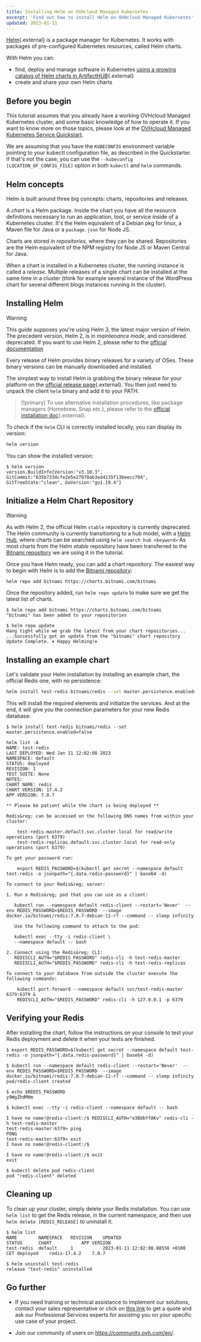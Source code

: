 ```yaml
---
title: Installing Helm on OVHcloud Managed Kubernetes
excerpt: 'Find out how to install Helm on OVHcloud Managed Kubernetes'
updated: 2023-01-11
---
```


[Helm](https://docs.helm.sh/){.external} is a package manager for Kubernetes. It works with packages of pre-configured Kubernetes resources, called Helm charts. 

With Helm you can:

- find, deploy and manage software in Kubernetes [using a growing catalog of Helm charts in ArtifactHUB](https://artifacthub.io/){.external}
- create and share your own Helm charts

## Before you begin

This tutorial assumes that you already have a working OVHcloud Managed Kubernetes cluster, and some basic knowledge of how to operate it. If you want to know more on those topics, please look at the [OVHcloud Managed Kubernetes Service Quickstart](/pages/public_cloud/containers_orchestration/managed_kubernetes/deploying-hello-world).

We are assuming that you have the `KUBECONFIG` environment variable pointing to your kubectl configuration file, as described in the Quickstarter. If that's not the case, you can use the `--kubeconfig [LOCATION_OF_CONFIG_FILE]` option in both `kubectl` and `helm` commands. 

## Helm concepts

Helm is built around three big concepts: charts, repositories and releases.

A *chart* is a Helm package. Inside the chart you have all the resource definitions necessary to run an application, tool, or service inside of a Kubernetes cluster. It's the Helm equivalent of a Debian pkg for linux, a Maven file for Java or a `package.json` for Node JS.

Charts are stored in *repositories*, where they can be shared. Repositories are the Helm equivalent of the NPM registry for Node JS or Maven Central for Java.

When a chart is installed in a Kubernetes cluster, the running instance is called a *release*. Multiple releases of a single chart can be installed at the same time in a cluster (think for example several instance of the WordPress chart for several different blogs instances running in the cluster). 

## Installing Helm

> [!warning]
> This guide supposes you're using Helm 3, the latest major version of Helm.
> The precedent version, Helm 2, is in *maintenance mode*, and considered deprecated.
> If you want to use Helm 2, please refer to the [official documentation](https://v2.helm.sh/)

Every release of Helm provides binary releases for a variety of OSes. These binary versions can be manually downloaded and installed. 

The simplest way to install Helm is grabbing the binary release for your platform on the [official release page](https://github.com/helm/helm/releases/latest){.external}. You then just need to unpack the client `helm` binary and add it to your PATH.

> [!primary]
> To use alternative installation procedures, like package managers (Homebrew, Snap etc.), please refer to the [official installation doc](https://docs.helm.sh/using_helm/#installing-helm){.external}.

To check if the `helm` CLI is correctly installed locally, you can display its version:

```bash
helm version
```

You can show the installed version:

```console
$ helm version
version.BuildInfo{Version:"v3.10.3", GitCommit:"835b7334cfe2e5e27870ab3ed4135f136eecc704", GitTreeState:"clean", GoVersion:"go1.19.4"}
```

## Initialize a Helm Chart Repository

> [!warning]
> As with Helm 2, the official Helm `stable` repository is currently deprecated. 
> The Helm community is currently transitioning to a hub model, with a [Helm Hub](https://hub.helm.sh/), where charts can be searched using `helm search hub <keyword>`
> As most charts from the Helm *stable* repository have been transferred to the [Bitnami repository](https://github.com/bitnami/charts/) we are using it in the tutorial.

Once you have Helm ready, you can add a chart repository. The easiest way to begin with Helm is to add the [Bitnami repository](https://github.com/bitnami/charts/):

```bash
helm repo add bitnami https://charts.bitnami.com/bitnami
```

Once the repository added, run `helm repo update` to make sure we get the latest list of charts.

```console
$ helm repo add bitnami https://charts.bitnami.com/bitnami
"bitnami" has been added to your repositories

$ helm repo update
Hang tight while we grab the latest from your chart repositories...
...Successfully got an update from the "bitnami" chart repository
Update Complete. ⎈ Happy Helming!⎈
```

## Installing an example chart

Let's validate your Helm installation by installing an example chart, the official Redis one, with no persistence:

```bash
helm install test-redis bitnami/redis --set master.persistence.enabled=false
```

This will install the required elements and initialize the services. And at the end, it will give you the connection parameters for your new Redis database:

```console
$ helm install test-redis bitnami/redis --set master.persistence.enabled=false

helm list -A
NAME: test-redis
LAST DEPLOYED: Wed Jan 11 12:02:08 2023
NAMESPACE: default
STATUS: deployed
REVISION: 1
TEST SUITE: None
NOTES:
CHART NAME: redis
CHART VERSION: 17.4.2
APP VERSION: 7.0.7

** Please be patient while the chart is being deployed **

Redis&reg; can be accessed on the following DNS names from within your cluster:

    test-redis-master.default.svc.cluster.local for read/write operations (port 6379)
    test-redis-replicas.default.svc.cluster.local for read-only operations (port 6379)

To get your password run:

    export REDIS_PASSWORD=$(kubectl get secret --namespace default test-redis -o jsonpath="{.data.redis-password}" | base64 -d)

To connect to your Redis&reg; server:

1. Run a Redis&reg; pod that you can use as a client:

   kubectl run --namespace default redis-client --restart='Never'  --env REDIS_PASSWORD=$REDIS_PASSWORD  --image docker.io/bitnami/redis:7.0.7-debian-11-r7 --command -- sleep infinity

   Use the following command to attach to the pod:

   kubectl exec --tty -i redis-client \
   --namespace default -- bash

2. Connect using the Redis&reg; CLI:
   REDISCLI_AUTH="$REDIS_PASSWORD" redis-cli -h test-redis-master
   REDISCLI_AUTH="$REDIS_PASSWORD" redis-cli -h test-redis-replicas

To connect to your database from outside the cluster execute the following commands:

    kubectl port-forward --namespace default svc/test-redis-master 6379:6379 &
    REDISCLI_AUTH="$REDIS_PASSWORD" redis-cli -h 127.0.0.1 -p 6379
```

## Verifying your Redis

After installing the chart, follow the instructions on your console to test your Redis deployment and delete it when your tests are finished.

```console
$ export REDIS_PASSWORD=$(kubectl get secret --namespace default test-redis -o jsonpath="{.data.redis-password}" | base64 -d)

$ kubectl run --namespace default redis-client --restart='Never'  --env REDIS_PASSWORD=$REDIS_PASSWORD  --image docker.io/bitnami/redis:7.0.7-debian-11-r7 --command -- sleep infinity
pod/redis-client created

$ echo $REDIS_PASSWORD
y9WgZhdMHm

$ kubectl exec --tty -i redis-client --namespace default -- bash

I have no name!@redis-client:/$ REDISCLI_AUTH="e3BUbYfAKv" redis-cli -h test-redis-master
test-redis-master:6379> ping
PONG
test-redis-master:6379> exit
I have no name!@redis-client:/$

I have no name!@redis-client:/$ exit
exit

$ kubectl delete pod redis-client
pod "redis-client" deleted
```

## Cleaning up

To clean up your cluster, simply delete your Redis installation. You can use `helm list` to get the Redis release, in the current namespace, and then use `helm delete [REDIS_RELEASE]` to uninstall it.

```console
$ helm list
NAME      	NAMESPACE	REVISION	UPDATED                            	STATUS  	CHART       	APP VERSION
test-redis	default  	1       	2023-01-11 12:02:08.08556 +0100 CET	deployed	redis-17.4.2	7.0.7

$ helm uninstall test-redis
release "test-redis" uninstalled
```

## Go further

- If you need training or technical assistance to implement our solutions, contact your sales representative or click on [this link](https://www.ovhcloud.com/en-ca/professional-services/) to get a quote and ask our Professional Services experts for assisting you on your specific use case of your project.

- Join our community of users on <https://community.ovh.com/en/>.
